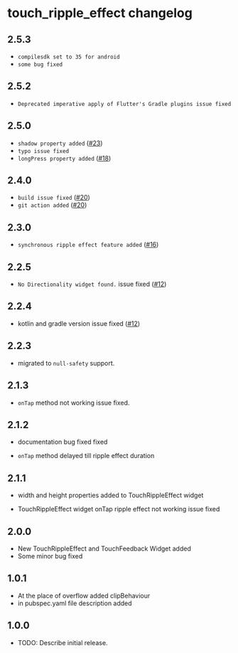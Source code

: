 # touch_ripple_effect changelog

## 2.5.3
* `compilesdk set to 35 for android`
* `some bug fixed`


## 2.5.2
* `Deprecated imperative apply of Flutter's Gradle plugins issue fixed`

## 2.5.0
* `shadow property added` ([#23](https://github.com/presswink/flutter_touch_ripple_effect/issues/23))
* `typo issue fixed`
* `longPress property added` ([#18](https://github.com/presswink/flutter_touch_ripple_effect/issues/18))


## 2.4.0
* `build issue fixed` ([#20](https://github.com/Adityapanther/flutter_touch_ripple_effect/issues/20))
* `git action added` ([#20](https://github.com/Adityapanther/flutter_touch_ripple_effect/issues/20))

## 2.3.0
* `synchronous ripple effect feature added` ([#16](https://github.com/Adityapanther/flutter_touch_ripple_effect/issues/16))

## 2.2.5 
*  `No Directionality widget found.` issue fixed ([#12](https://github.com/Adityapanther/flutter_touch_ripple_effect/issues/14))

## 2.2.4
* kotlin and gradle version issue fixed ([#12](https://github.com/Adityapanther/flutter_touch_ripple_effect/issues/12))

## 2.2.3

* migrated to `null-safety` support.
## 2.1.3

* `onTap` method not working issue fixed.

## 2.1.2

* documentation bug fixed fixed

* `onTap` method delayed till ripple effect duration

## 2.1.1

* width and height properties added to TouchRippleEffect widget

* TouchRippleEffect widget onTap ripple effect not working issue fixed

## 2.0.0

* New TouchRippleEffect and TouchFeedback Widget added
* Some minor bug fixed

## 1.0.1

* At the place of overflow added clipBehaviour
* in pubspec.yaml file description added

## 1.0.0

* TODO: Describe initial release.
